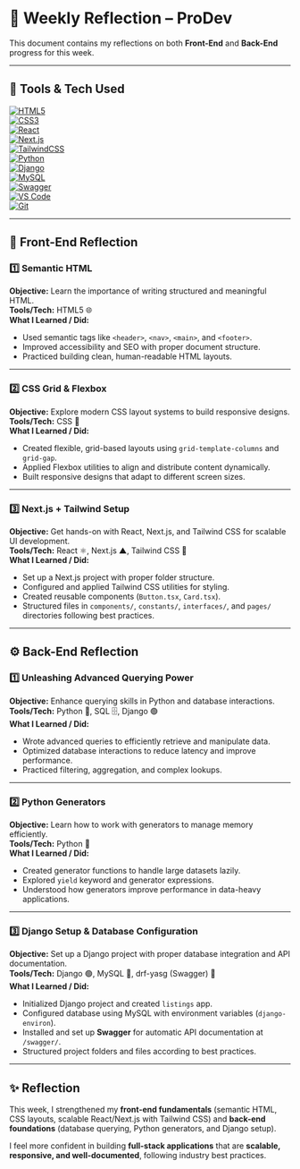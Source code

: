 # 📝 Weekly Reflection – ProDev

This document contains my reflections on both **Front-End** and **Back-End** progress for this week.  

---
## 🔧 Tools & Tech Used

[![HTML5](https://img.shields.io/badge/HTML5-E34F26?style=for-the-badge&logo=html5&logoColor=white)](https://developer.mozilla.org/en-US/docs/Web/HTML)  
[![CSS3](https://img.shields.io/badge/CSS3-1572B6?style=for-the-badge&logo=css3&logoColor=white)](https://developer.mozilla.org/en-US/docs/Web/CSS)  
[![React](https://img.shields.io/badge/React-20232A?style=for-the-badge&logo=react&logoColor=61DAFB)](https://react.dev/)  
[![Next.js](https://img.shields.io/badge/Next.js-000000?style=for-the-badge&logo=nextdotjs&logoColor=white)](https://nextjs.org/)  
[![TailwindCSS](https://img.shields.io/badge/Tailwind_CSS-38B2AC?style=for-the-badge&logo=tailwind-css&logoColor=white)](https://tailwindcss.com/)  
[![Python](https://img.shields.io/badge/Python-3776AB?style=for-the-badge&logo=python&logoColor=white)](https://www.python.org/)  
[![Django](https://img.shields.io/badge/Django-092E20?style=for-the-badge&logo=django&logoColor=white)](https://www.djangoproject.com/)  
[![MySQL](https://img.shields.io/badge/MySQL-4479A1?style=for-the-badge&logo=mysql&logoColor=white)](https://www.mysql.com/)  
[![Swagger](https://img.shields.io/badge/Swagger-85EA2D?style=for-the-badge&logo=swagger&logoColor=black)](https://swagger.io/)  
[![VS Code](https://img.shields.io/badge/VS_Code-0078D4?style=for-the-badge&logo=visual-studio-code&logoColor=white)](https://code.visualstudio.com/)  
[![Git](https://img.shields.io/badge/Git-F05032?style=for-the-badge&logo=git&logoColor=white)](https://git-scm.com/)  

---

## 🎨 Front-End Reflection

### 1️⃣ Semantic HTML
**Objective:** Learn the importance of writing structured and meaningful HTML.  
**Tools/Tech:** HTML5 🌐  
**What I Learned / Did:**  
- Used semantic tags like `<header>`, `<nav>`, `<main>`, and `<footer>`.  
- Improved accessibility and SEO with proper document structure.  
- Practiced building clean, human-readable HTML layouts.  

---

### 2️⃣ CSS Grid & Flexbox
**Objective:** Explore modern CSS layout systems to build responsive designs.  
**Tools/Tech:** CSS 🎨  
**What I Learned / Did:**  
- Created flexible, grid-based layouts using `grid-template-columns` and `grid-gap`.  
- Applied Flexbox utilities to align and distribute content dynamically.  
- Built responsive designs that adapt to different screen sizes.  

---

### 3️⃣ Next.js + Tailwind Setup
**Objective:** Get hands-on with React, Next.js, and Tailwind CSS for scalable UI development.  
**Tools/Tech:** React ⚛️, Next.js ▲, Tailwind CSS 💨  
**What I Learned / Did:**  
- Set up a Next.js project with proper folder structure.  
- Configured and applied Tailwind CSS utilities for styling.  
- Created reusable components (`Button.tsx`, `Card.tsx`).  
- Structured files in `components/`, `constants/`, `interfaces/`, and `pages/` directories following best practices.  

---

## ⚙️ Back-End Reflection

### 1️⃣ Unleashing Advanced Querying Power
**Objective:** Enhance querying skills in Python and database interactions.  
**Tools/Tech:** Python 🐍, SQL 🗄️, Django 🟢  
**What I Learned / Did:**  
- Wrote advanced queries to efficiently retrieve and manipulate data.  
- Optimized database interactions to reduce latency and improve performance.  
- Practiced filtering, aggregation, and complex lookups.  

---

### 2️⃣ Python Generators
**Objective:** Learn how to work with generators to manage memory efficiently.  
**Tools/Tech:** Python 🐍  
**What I Learned / Did:**  
- Created generator functions to handle large datasets lazily.  
- Explored `yield` keyword and generator expressions.  
- Understood how generators improve performance in data-heavy applications.  

---

### 3️⃣ Django Setup & Database Configuration
**Objective:** Set up a Django project with proper database integration and API documentation.  
**Tools/Tech:** Django 🟢, MySQL 🐬, drf-yasg (Swagger) 📄  
**What I Learned / Did:**  
- Initialized Django project and created `listings` app.  
- Configured database using MySQL with environment variables (`django-environ`).  
- Installed and set up **Swagger** for automatic API documentation at `/swagger/`.  
- Structured project folders and files according to best practices.  

---

## ✨ Reflection

This week, I strengthened my **front-end fundamentals** (semantic HTML, CSS layouts, scalable React/Next.js with Tailwind CSS) and **back-end foundations** (database querying, Python generators, and Django setup).  

I feel more confident in building **full-stack applications** that are **scalable, responsive, and well-documented**, following industry best practices.  
